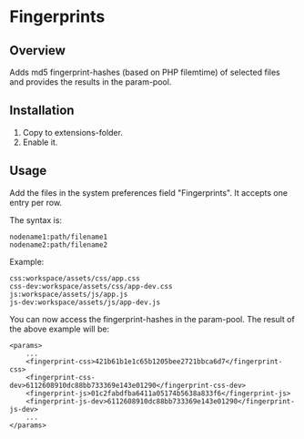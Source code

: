 # Fingerprints


## Overview

Adds md5 fingerprint-hashes (based on PHP filemtime) of selected files and provides the results in the param-pool.


## Installation

1. Copy to extensions-folder.
2. Enable it.


## Usage

Add the files in the system preferences field "Fingerprints".
It accepts one entry per row.

The syntax is:

    nodename1:path/filename1
    nodename2:path/filename2


Example:

    css:workspace/assets/css/app.css
    css-dev:workspace/assets/css/app-dev.css
    js:workspace/assets/js/app.js
    js-dev:workspace/assets/js/app-dev.js


You can now access the fingerprint-hashes in the param-pool.
The result of the above example will be:

    <params>
        ...
        <fingerprint-css>421b61b1e1c65b1205bee2721bbca6d7</fingerprint-css>
        <fingerprint-css-dev>6112608910dc88bb733369e143e01290</fingerprint-css-dev>
        <fingerprint-js>01c2fabdfba6411a05174b5638a833f6</fingerprint-js>
        <fingerprint-js-dev>6112608910dc88bb733369e143e01290</fingerprint-js-dev>
        ...
    </params>
